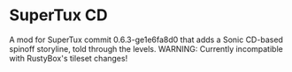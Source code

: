# SuperTux CD
 A mod for SuperTux commit 0.6.3-ge1e6fa8d0 that adds a Sonic CD-based spinoff storyline, told through the levels.
WARNING: Currently incompatible with RustyBox's tileset changes!
